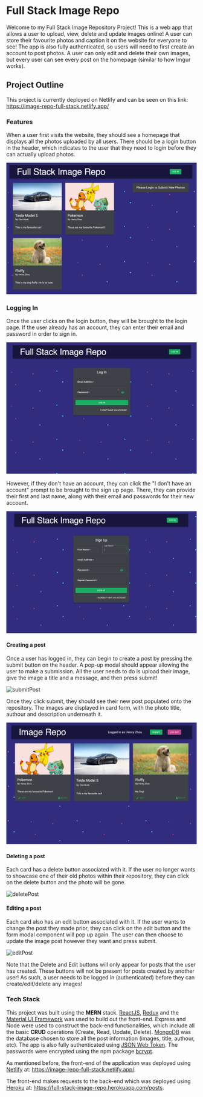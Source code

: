 # Full Stack Image Repo

Welcome to my Full Stack Image Repository Project! This is a web app that allows a user to upload, view, delete and update images online! A user can store their favourite photos and caption it on the website for everyone to see! The app is also fully authenticated, so users will need to first create an account to post photos. A user can only edit and delete their own images, but every user can see every post on the homepage (similar to how Imgur works).

## Project Outline

This project is currently deployed on Netlify and can be seen on this link: https://image-repo-full-stack.netlify.app/

### Features

When a user first visits the website, they should see a homepage that displays all the photos uploaded by all users. There should be a login button in the header, which indicates to the user that they need to login before they can actually upload photos. 

<img src="/images/begin.png">

### Logging In

Once the user clicks on the login button, they will be brought to the login page. If the user already has an account, they can enter their email and password in order to sign in. 

<img src="/images/login.png">

However, if they don't have an account, they can click the "I don't have an account" prompt to be brought to the sign up page. There, they can provide their first and last name, along with their email and passwords for their new account. 

<img src="/images/signup.png">

#### Creating a post 

Once a user has logged in, they can begin to create a post by pressing the submit button on the header. A pop-up modal should appear allowing the user to make a submission. All the user needs to do is upload their image, give the image a title and a message, and then press submit!

![submitPost](/images/submit.gif)

Once they click submit, they should see their new post populated onto the repository. The images are displayed in card form, with the photo title, authour and description underneath it. 

<img src="/images/threeposts.png">

#### Deleting a post

Each card has a delete button associated with it. If the user no longer wants to showcase one of their old photos within their repository, they can click on the delete button and the photo will be gone. 

![deletePost](/images/delete.gif)

#### Editing a post

Each card also has an edit button associated with it. If the user wants to change the post they made prior, they can click on the edit button and the form modal component will pop up again. The user can then choose to update the image post however they want and press submit. 

![editPost](/images/edit.gif)

Note that the Delete and Edit buttons will only appear for posts that the user has created. These buttons will not be present for posts created by another user! As such, a user needs to be logged in (authenticated) before they can create/edit/delete any images!

### Tech Stack

This project was built using the **MERN** stack. [ReactJS](https://reactjs.org/), [Redux](https://redux.js.org/) and the [Material UI Framework](https://material-ui.com/) was used to build out the front-end. Express and Node were used to construct the back-end functionalities, which include all the basic **CRUD** operations (Create, Read, Update, Delete). [MongoDB](https://www.mongodb.com/) was the database chosen to store all the post information (images, title, authour, etc). The app is also fully authenticated using [JSON Web Token](https://jwt.io/). The passwords were encrypted using the npm package [bcrypt](https://www.npmjs.com/package/bcrypt). 

As mentioned before, the front-end of the application was deployed using [Netlify](https://www.netlify.com/) at: https://image-repo-full-stack.netlify.app/. 

The front-end makes requests to the back-end which was deployed using [Heroku](https://www.heroku.com/) at: https://full-stack-image-repo.herokuapp.com/posts.

